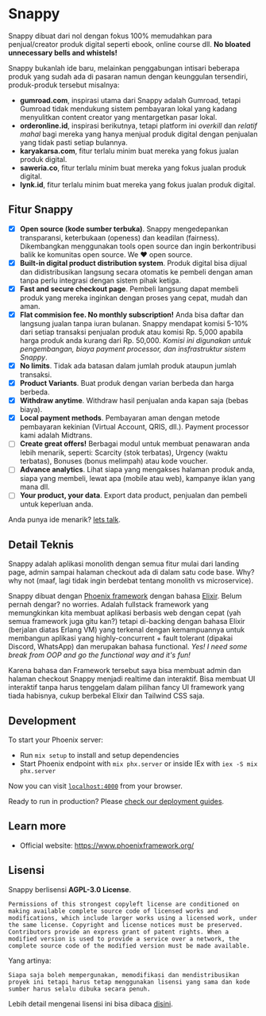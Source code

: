 # Snappy

Snappy dibuat dari nol dengan fokus 100% memudahkan para penjual/creator produk digital seperti ebook, online course dll. **No bloated unnecessary bells and whistels!**

Snappy bukanlah ide baru, melainkan penggabungan intisari beberapa produk yang sudah ada di pasaran namun dengan keunggulan tersendiri, produk-produk tersebut misalnya:

- **gumroad.com**, inspirasi utama dari Snappy adalah Gumroad, tetapi Gumroad tidak mendukung sistem pembayaran lokal yang kadang menyulitkan content creator yang mentargetkan pasar lokal.
- **orderonline.id**, inspirasi berikutnya, tetapi platform ini *overkill* dan *relatif mahal* bagi mereka yang hanya menjual produk digital dengan penjualan yang tidak pasti setiap bulannya.
- **karyakarsa.com**, fitur terlalu minim buat mereka yang fokus jualan produk digital.
- **saweria.co**, fitur terlalu minim buat mereka yang fokus jualan produk digital.
- **lynk.id**, fitur terlalu minim buat mereka yang fokus jualan produk digital.

## Fitur Snappy

- [x] **Open source (kode sumber terbuka)**. Snappy mengedepankan transparansi, keterbukaan (openess) dan keadilan (fairness). Dikembangkan menggunakan tools open source dan ingin berkontribusi balik ke komunitas open source. We ❤️ open source.
- [x] **Built-in digital product distribution system**. Produk digital bisa dijual dan didistribusikan langsung secara otomatis ke pembeli dengan aman tanpa perlu integrasi dengan sistem pihak ketiga.
- [x] **Fast and secure checkout page**. Pembeli langsung dapat membeli produk yang mereka inginkan dengan proses yang cepat, mudah dan aman.
- [x] **Flat commision fee. No monthly subscription!** Anda bisa daftar dan langsung jualan tanpa iuran bulanan. Snappy mendapat komisi 5-10% dari setiap transaksi penjualan produk atau komisi Rp. 5,000 apabila harga produk anda kurang dari Rp. 50,000. _Komisi ini digunakan untuk pengembangan, biaya payment processor, dan insfrastruktur sistem Snappy_.
- [x] **No limits**. Tidak ada batasan dalam jumlah produk ataupun jumlah transaksi.
- [x] **Product Variants**. Buat produk dengan varian berbeda dan harga berbeda.
- [x] **Withdraw anytime**. Withdraw hasil penjualan anda kapan saja (bebas biaya).
- [x] **Local payment methods**. Pembayaran aman dengan metode pembayaran kekinian (Virtual Account, QRIS, dll.). Payment processor kami adalah Midtrans.
- [ ] **Create great offers!** Berbagai modul untuk membuat penawaran anda lebih menarik, seperti: Scarcity (stok terbatas), Urgency (waktu terbatas), Bonuses (bonus melimpah) atau kode voucher.
- [ ] **Advance analytics**. Lihat siapa yang mengakses halaman produk anda, siapa yang membeli, lewat apa (mobile atau web), kampanye iklan yang mana dll.
- [ ] **Your product, your data**. Export data product, penjualan dan pembeli untuk keperluan anda.

Anda punya ide menarik? [lets talk](https://github.com/ekaputra07/snappy/discussions).

## Detail Teknis

Snappy adalah aplikasi monolith dengan semua fitur mulai dari landing page, admin sampai halaman checkout ada di dalam satu code base. Why? why not (maaf, lagi tidak ingin berdebat tentang monolith vs microservice).

Snappy dibuat dengan [Phoenix framework](https://www.phoenixframework.org/) dengan bahasa [Elixir](https://elixir-lang.org/). Belum pernah dengar? no worries. Adalah fullstack framework yang memungkinkan kita membuat aplikasi berbasis web dengan cepat (yah semua framework juga gitu kan?) tetapi di-backing dengan bahasa Elixir (berjalan diatas Erlang VM) yang terkenal dengan kemampuannya untuk membangun aplikasi yang highly-concurrent + fault tolerant (dipakai Discord, WhatsApp) dan merupakan bahasa functional. *Yes! I need some break from OOP and go the functional way and it's fun!*

Karena bahasa dan Framework tersebut saya bisa membuat admin dan halaman checkout Snappy menjadi realtime dan interaktif. Bisa membuat UI interaktif tanpa harus tenggelam dalam pilihan fancy UI framework yang tiada habisnya, cukup berbekal Elixir dan Tailwind CSS saja.

## Development

To start your Phoenix server:

  * Run `mix setup` to install and setup dependencies
  * Start Phoenix endpoint with `mix phx.server` or inside IEx with `iex -S mix phx.server`

Now you can visit [`localhost:4000`](http://localhost:4000) from your browser.

Ready to run in production? Please [check our deployment guides](https://hexdocs.pm/phoenix/deployment.html).

## Learn more

  * Official website: https://www.phoenixframework.org/

## Lisensi

Snappy berlisensi **AGPL-3.0 License**.
```
Permissions of this strongest copyleft license are conditioned on making available complete source code of licensed works and modifications, which include larger works using a licensed work, under the same license. Copyright and license notices must be preserved. Contributors provide an express grant of patent rights. When a modified version is used to provide a service over a network, the complete source code of the modified version must be made available.
```

Yang artinya:
```
Siapa saja boleh mempergunakan, memodifikasi dan mendistribusikan proyek ini tetapi harus tetap menggunakan lisensi yang sama dan kode sumber harus selalu dibuka secara penuh.
```

Lebih detail mengenai lisensi ini bisa dibaca [disini](https://github.com/ekaputra07/snappy/blob/main/LICENSE).
